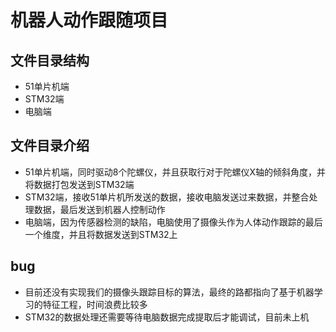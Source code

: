 # 机器人动作跟随项目
## 文件目录结构
* 51单片机端
* STM32端
* 电脑端
## 文件目录介绍
* 51单片机端，同时驱动8个陀螺仪，并且获取行对于陀螺仪X轴的倾斜角度，并将数据打包发送到STM32端
* STM32端，接收51单片机所发送的数据，接收电脑发送过来数据，并整合处理数据，最后发送到机器人控制动作
* 电脑端，因为传感器检测的缺陷，电脑使用了摄像头作为人体动作跟踪的最后一个维度，并且将数据发送到STM32上
## bug
* 目前还没有实现我们的摄像头跟踪目标的算法，最终的路都指向了基于机器学习的特征工程，时间浪费比较多
* STM32的数据处理还需要等待电脑数据完成提取后才能调试，目前未上机
